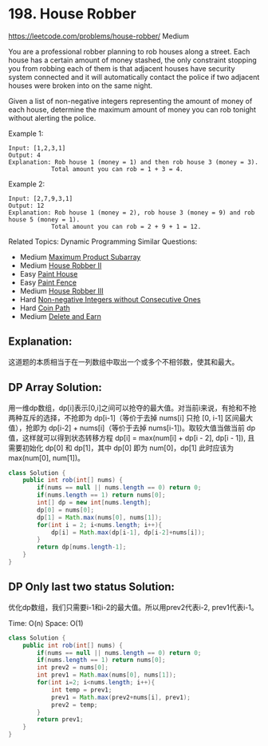 # 198. House Robber
<https://leetcode.com/problems/house-robber/>
Medium

You are a professional robber planning to rob houses along a street. Each house has a certain amount of money stashed, the only constraint stopping you from robbing each of them is that adjacent houses have security system connected and it will automatically contact the police if two adjacent houses were broken into on the same night.

Given a list of non-negative integers representing the amount of money of each house, determine the maximum amount of money you can rob tonight without alerting the police.

Example 1:

    Input: [1,2,3,1]
    Output: 4
    Explanation: Rob house 1 (money = 1) and then rob house 3 (money = 3).
                Total amount you can rob = 1 + 3 = 4.
Example 2:

    Input: [2,7,9,3,1]
    Output: 12
    Explanation: Rob house 1 (money = 2), rob house 3 (money = 9) and rob house 5 (money = 1).
                Total amount you can rob = 2 + 9 + 1 = 12.

Related Topics: Dynamic Programming
Similar Questions: 
* Medium [Maximum Product Subarray](https://leetcode.com/problems/maximum-product-subarray/)
* Medium [House Robber II](https://leetcode.com/problems/house-robber-ii/)
* Easy [Paint House](https://leetcode.com/problems/paint-house/)
* Easy [Paint Fence](https://leetcode.com/problems/paint-fence/)
* Medium [House Robber III](https://leetcode.com/problems/house-robber-iii/)
* Hard [Non-negative Integers without Consecutive Ones](https://leetcode.com/problems/non-negative-integers-without-consecutive-ones/)
* Hard [Coin Path](https://leetcode.com/problems/coin-path/)
* Medium [Delete and Earn](https://leetcode.com/problems/delete-and-earn/)

## Explanation:
这道题的本质相当于在一列数组中取出一个或多个不相邻数，使其和最大。
## DP Array Solution:
用一维dp数组，dp[i]表示[0,i]之间可以抢夺的最大值。对当前i来说，有抢和不抢两种互斥的选择，不抢即为 dp[i-1]（等价于去掉 nums[i] 只抢 [0, i-1] 区间最大值），抢即为 dp[i-2] + nums[i]（等价于去掉 nums[i-1])。取较大值当做当前 dp 值，这样就可以得到状态转移方程 dp[i] = max(num[i] + dp[i - 2], dp[i - 1]), 且需要初始化 dp[0] 和 dp[1]，其中 dp[0] 即为 num[0]，dp[1] 此时应该为 max(num[0], num[1])。
```java
class Solution {
    public int rob(int[] nums) {
        if(nums == null || nums.length == 0) return 0;
        if(nums.length == 1) return nums[0];
        int[] dp = new int[nums.length];
        dp[0] = nums[0];
        dp[1] = Math.max(nums[0], nums[1]);
        for(int i = 2; i<nums.length; i++){
            dp[i] = Math.max(dp[i-1], dp[i-2]+nums[i]);
        }
        return dp[nums.length-1];
    }
}
```

## DP Only last two status Solution:
优化dp数组，我们只需要i-1和i-2的最大值。所以用prev2代表i-2, prev1代表i-1。

Time:  O(n)
Space: O(1)
```java
class Solution {
    public int rob(int[] nums) {
        if(nums == null || nums.length == 0) return 0;
        if(nums.length == 1) return nums[0];
        int prev2 = nums[0];
        int prev1 = Math.max(nums[0], nums[1]);
        for(int i=2; i<nums.length; i++){
            int temp = prev1;
            prev1 = Math.max(prev2+nums[i], prev1);
            prev2 = temp;
        }
        return prev1;
    }
}
```